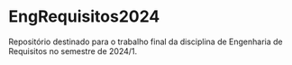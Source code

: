 # EngRequisitos2024
Repositório destinado para o trabalho final da disciplina de Engenharia de Requisitos no semestre de 2024/1.
